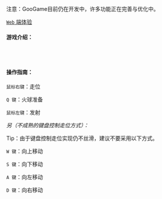 注意：GooGame目前仍在开发中，许多功能正在完善与优化中。

<a href="https://game.wegoon.top" target="_blank">`Web` 端体验</a>

#### 游戏介绍：

<br><br>

#### 操作指南：

`鼠标右键`：走位

`Q 键`：火球准备

`鼠标左键`：发射

*另（不成熟的键盘控制走位方式）：*

Tip：由于键盘控制走位实现仍不丝滑，建议不要采用以下方式。

`W 键`：向上移动

`S 键`：向下移动

`A 键`：向左移动

`D 键`：向右移动
